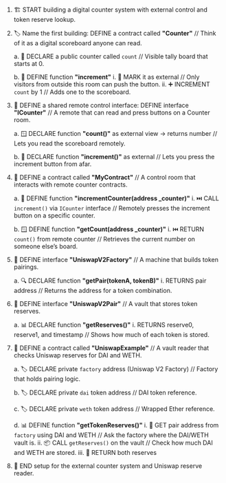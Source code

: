 1. 🏗️ START building a digital counter system with external control and token reserve lookup.

2. 🏷️ Name the first building:
   DEFINE a contract called **"Counter"**
   // Think of it as a digital scoreboard anyone can read.

   a. 🧮 DECLARE a public counter called `count`
   // Visible tally board that starts at 0.

   b. 🔼 DEFINE function **"increment"**
   i. 📢 MARK it as external
   // Only visitors from outside this room can push the button.
   ii. ➕ INCREMENT `count` by 1
   // Adds one to the scoreboard.

3. 🧩 DEFINE a shared remote control interface:
   DEFINE interface **"ICounter"**
   // A remote that can read and press buttons on a Counter room.

   a. 🪟 DECLARE function **"count()"** as external view → returns number
   // Lets you read the scoreboard remotely.

   b. 🔘 DECLARE function **"increment()"** as external
   // Lets you press the increment button from afar.

4. 🧰 DEFINE a contract called **"MyContract"**
   // A control room that interacts with remote counter contracts.

   a. 🔼 DEFINE function **"incrementCounter(address \_counter)"**
   i. ⏭️ CALL `increment()` via `ICounter` interface
   // Remotely presses the increment button on a specific counter.

   b. 🪟 DEFINE function **"getCount(address \_counter)"**
   i. ⏮️ RETURN `count()` from remote counter
   // Retrieves the current number on someone else’s board.

5. 🧬 DEFINE interface **"UniswapV2Factory"**
   // A machine that builds token pairings.

   a. 🔍 DECLARE function **"getPair(tokenA, tokenB)"**
   i. RETURNS pair address
   // Returns the address for a token combination.

6. 🧬 DEFINE interface **"UniswapV2Pair"**
   // A vault that stores token reserves.

   a. 📊 DECLARE function **"getReserves()"**
   i. RETURNS reserve0, reserve1, and timestamp
   // Shows how much of each token is stored.

7. 💱 DEFINE a contract called **"UniswapExample"**
   // A vault reader that checks Uniswap reserves for DAI and WETH.

   a. 🏷️ DECLARE private `factory` address (Uniswap V2 Factory)
   // Factory that holds pairing logic.

   b. 🏷️ DECLARE private `dai` token address
   // DAI token reference.

   c. 🏷️ DECLARE private `weth` token address
   // Wrapped Ether reference.

   d. 📊 DEFINE function **"getTokenReserves()"**
   i. 🔗 GET pair address from `factory` using DAI and WETH
   // Ask the factory where the DAI/WETH vault is.
   ii. 📦 CALL `getReserves()` on the vault
   // Check how much DAI and WETH are stored.
   iii. 🔁 RETURN both reserves

8. 🏁 END setup for the external counter system and Uniswap reserve reader.
